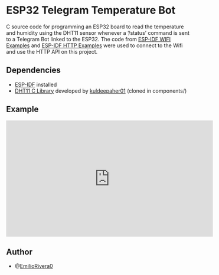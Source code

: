 # ESP32 Telegram Temperature Bot
C source code for programming an ESP32 board to read the temperature and humidity using the DHT11 sensor whenever a ‘/status’ command is sent to a Telegram Bot linked to the ESP32. The code from [ESP-IDF WIFI Examples](https://github.com/espressif/esp-idf/blob/v5.2.5/examples/wifi/getting_started/station/main/station_example_main.c) and [ESP-IDF HTTP Examples](https://github.com/espressif/esp-idf/blob/v5.0/examples/protocols/esp_http_client/main/esp_http_client_example.c) were used to connect to the Wifi and use the HTTP API on this project.

## Dependencies
- [ESP-IDF](https://docs.espressif.com/projects/esp-idf/en/latest/esp32/get-started/linux-macos-setup.html) installed
- [DHT11 C Library](https://github.com/kuldeepaher01/esp32-DHT11) developed by [kuldeepaher01](https://github.com/kuldeepaher01) (cloned in components/)

## Example
<div style="text-align: center;">
    <iframe width="560" height="315" src="https://www.youtube.com/embed/NtV3xoK7-p8" frameborder="0" allow="autoplay; encrypted-media" allowfullscreen></iframe>
</div>

## Author
- @[EmilioRivera0](https://github.com/EmilioRivera0)
